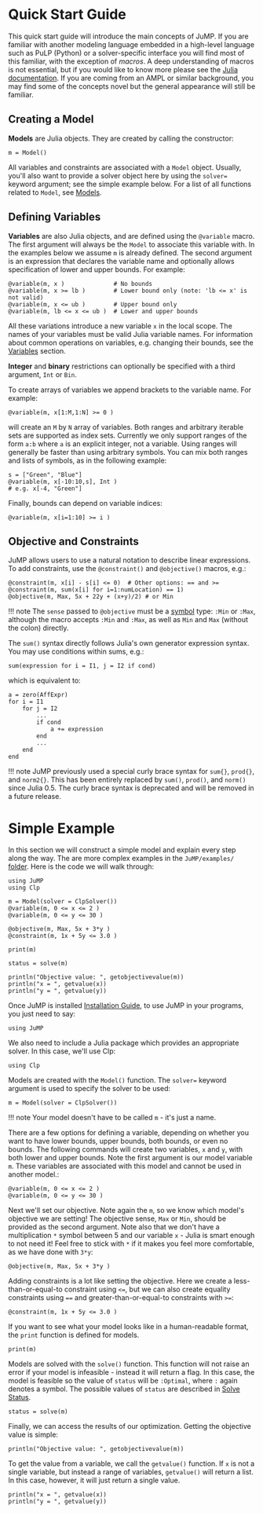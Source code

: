Quick Start Guide
=================

This quick start guide will introduce the main concepts of JuMP. If you are familiar with another modeling language embedded in a high-level language such as PuLP (Python) or a solver-specific interface you will find most of this familiar, with the exception of *macros*. A deep understanding of macros is not essential, but if you would like to know more please see the [Julia documentation](http://docs.julialang.org/en/latest/manual/metaprogramming/). If you are coming from an AMPL or similar background, you may find some of the concepts novel but the general appearance will still be familiar.

Creating a Model
----------------

**Models** are Julia objects. They are created by calling the constructor:

    m = Model()

All variables and constraints are associated with a `Model` object. Usually, you'll also want to provide a solver object here by using the `solver=` keyword argument; see the simple example below. For a list of all functions related to `Model`, see [Models](@ref).

Defining Variables
------------------

**Variables** are also Julia objects, and are defined using the `@variable` macro. The first argument will always be the `Model` to associate this variable with. In the examples below we assume `m` is already defined. The second argument is an expression that declares the variable name and optionally allows specification of lower and upper bounds. For example:

    @variable(m, x )              # No bounds
    @variable(m, x >= lb )        # Lower bound only (note: 'lb <= x' is not valid)
    @variable(m, x <= ub )        # Upper bound only
    @variable(m, lb <= x <= ub )  # Lower and upper bounds

All these variations introduce a new variable `x` in the local scope. The names of your variables must be valid Julia variable names. For information about common operations on variables, e.g. changing their bounds, see the [Variables](@ref) section.

**Integer** and **binary** restrictions can optionally be specified with a third argument, `Int` or `Bin`.

To create arrays of variables we append brackets to the variable name. For example:

    @variable(m, x[1:M,1:N] >= 0 )

will create an `M` by `N` array of variables. Both ranges and arbitrary iterable sets are supported as index sets. Currently we only support ranges of the form `a:b` where `a` is an explicit integer, not a variable. Using ranges will generally be faster than using arbitrary symbols. You can mix both ranges and lists of symbols, as in the following example:

    s = ["Green", "Blue"]
    @variable(m, x[-10:10,s], Int )
    # e.g. x[-4, "Green"]

Finally, bounds can depend on variable indices:

    @variable(m, x[i=1:10] >= i )

Objective and Constraints
-------------------------

JuMP allows users to use a natural notation to describe linear expressions. To add constraints, use the `@constraint()` and `@objective()` macros, e.g.:

    @constraint(m, x[i] - s[i] <= 0)  # Other options: == and >=
    @constraint(m, sum(x[i] for i=1:numLocation) == 1)
    @objective(m, Max, 5x + 22y + (x+y)/2) # or Min

!!! note
    The `sense` passed to `@objective` must be a [symbol](http://docs.julialang.org/en/latest/manual/metaprogramming/#symbols) type: `:Min` or `:Max`, although the macro accepts `:Min` and `:Max`, as well as `Min` and `Max` (without the colon) directly.

The `sum()` syntax directly follows Julia's own generator expression syntax. You may use conditions within sums, e.g.:

    sum(expression for i = I1, j = I2 if cond)

which is equivalent to:

    a = zero(AffExpr)
    for i = I1
        for j = I2
            ...
            if cond
                a += expression
            end
            ...
        end
    end

!!! note
    JuMP previously used a special curly brace syntax for `sum{}`, `prod{}`, and `norm2{}`. This has been entirely replaced by `sum()`, `prod()`, and `norm()` since Julia 0.5. The curly brace syntax is deprecated and will be removed in a future release.


Simple Example
==============

In this section we will construct a simple model and explain every step along the way. The are more complex examples in the `JuMP/examples/` [folder](https://github.com/JuliaOpt/JuMP.jl/tree/master/examples). Here is the code we will walk through:

    using JuMP
    using Clp

    m = Model(solver = ClpSolver())
    @variable(m, 0 <= x <= 2 )
    @variable(m, 0 <= y <= 30 )

    @objective(m, Max, 5x + 3*y )
    @constraint(m, 1x + 5y <= 3.0 )

    print(m)

    status = solve(m)

    println("Objective value: ", getobjectivevalue(m))
    println("x = ", getvalue(x))
    println("y = ", getvalue(y))

Once JuMP is installed [Installation Guide](@ref), to use JuMP in your programs, you just need to say:

    using JuMP

We also need to include a Julia package which provides an appropriate solver. In this case, we'll use Clp:

    using Clp

Models are created with the `Model()` function. The `solver=` keyword argument is used to specify the solver to be used:

    m = Model(solver = ClpSolver())

!!! note
    Your model doesn't have to be called `m` - it's just a name.

There are a few options for defining a variable, depending on whether you want to have lower bounds, upper bounds, both bounds, or even no bounds. The following commands will create two variables, `x` and `y`, with both lower and upper bounds. Note the first argument is our model variable `m`. These variables are associated with this model and cannot be used in another model.:

    @variable(m, 0 <= x <= 2 )
    @variable(m, 0 <= y <= 30 )

Next we'll set our objective. Note again the `m`, so we know which model's objective we are setting! The objective sense, `Max` or `Min`, should be provided as the second argument. Note also that we don't have a multiplication `*` symbol between 5 and our variable `x` - Julia is smart enough to not need it! Feel free to stick with `*` if it makes you feel more comfortable, as we have done with `3*y`:

    @objective(m, Max, 5x + 3*y )

Adding constraints is a lot like setting the objective. Here we create a less-than-or-equal-to constraint using `<=`, but we can also create equality constraints using `==` and greater-than-or-equal-to constraints with `>=`:

    @constraint(m, 1x + 5y <= 3.0 )

If you want to see what your model looks like in a human-readable format, the `print` function is defined for models.

    print(m)

Models are solved with the `solve()` function. This function will not raise an error if your model is infeasible - instead it will return a flag. In this case, the model is feasible so the value of `status` will be `:Optimal`, where `:` again denotes a symbol. The possible values of `status` are described in [Solve Status](@ref).

    status = solve(m)

Finally, we can access the results of our optimization. Getting the objective value is simple:

    println("Objective value: ", getobjectivevalue(m))

To get the value from a variable, we call the `getvalue()` function. If `x` is not a single variable, but instead a range of variables, `getvalue()` will return a list. In this case, however, it will just return a single value.

    println("x = ", getvalue(x))
    println("y = ", getvalue(y))

